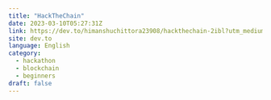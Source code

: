 ```yaml
---
title: "HackTheChain"
date: 2023-03-10T05:27:31Z
link: https://dev.to/himanshuchittora23908/hackthechain-2ibl?utm_medium=RSS&utm_source=news.12bit.vn
site: dev.to
language: English
category:
  - hackathon
  - blockchain
  - beginners
draft: false
---
```

